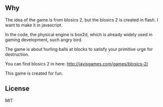 ## Why
The idea of the game is from blosics 2, but the blosics 2 is created in flash. I want to make it in javascript.

In the code, the physical engine is box2d, which is already widely used in gaming development, such angry bird. 

The game is about hurling balls at blocks to satisfy your primitive urge for destruction.

You can find blosics 2 in here: http://jayisgames.com/games/blosics-2/

This game is created for fun.

## License
MIT
